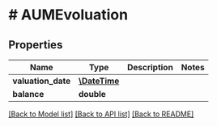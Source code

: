 # # AUMEvoluation

## Properties

Name | Type | Description | Notes
------------ | ------------- | ------------- | -------------
**valuation_date** | [**\DateTime**](\DateTime.md) |  |
**balance** | **double** |  |

[[Back to Model list]](../../README.md#models) [[Back to API list]](../../README.md#endpoints) [[Back to README]](../../README.md)
